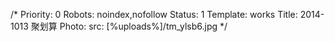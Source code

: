 /*
Priority: 0
Robots: noindex,nofollow
Status: 1
Template: works
Title: 2014-1013 聚划算
Photo: 
  src: [%uploads%]/tm_ylsb6.jpg
*/